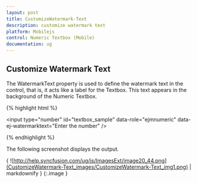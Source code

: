 ```yaml
---
layout: post
title: CustomizeWatermark-Text
description: customize watermark text
platform: Mobilejs
control: Numeric Textbox (Mobile)
documentation: ug
---
```


## Customize Watermark Text

The WatermarkText property is used to define the watermark text in the control, that is, it acts like a label for the Textbox. This text appears in the background of the Numeric Textbox.

{% highlight html %}



<input type="number" id="textbox_sample" data-role="ejmnumeric" data-ej-watermarktext="Enter the number" /> 





{% endhighlight %}

The following screenshot displays the output.



{ ![http://help.syncfusion.com/ug/js/ImagesExt/image20_44.png](CustomizeWatermark-Text_images/CustomizeWatermark-Text_img1.png) | markdownify }
{:.image }


